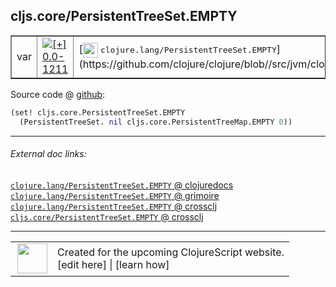 ## cljs.core/PersistentTreeSet.EMPTY



 <table border="1">
<tr>
<td>var</td>
<td><a href="https://github.com/cljsinfo/cljs-api-docs/tree/0.0-1211"><img valign="middle" alt="[+] 0.0-1211" title="Added in 0.0-1211" src="https://img.shields.io/badge/+-0.0--1211-lightgrey.svg"></a> </td>
<td>
[<img height="24px" valign="middle" src="http://i.imgur.com/1GjPKvB.png"> <samp>clojure.lang/PersistentTreeSet.EMPTY</samp>](https://github.com/clojure/clojure/blob//src/jvm/clojure/lang/PersistentTreeSet.java)
</td>
</tr>
</table>









Source code @ [github](https://github.com/clojure/clojurescript/blob/r2268/src/cljs/cljs/core.cljs#L6674-L6675):

```clj
(set! cljs.core.PersistentTreeSet.EMPTY
  (PersistentTreeSet. nil cljs.core.PersistentTreeMap.EMPTY 0))
```

<!--
Repo - tag - source tree - lines:

 <pre>
clojurescript @ r2268
└── src
    └── cljs
        └── cljs
            └── <ins>[core.cljs:6674-6675](https://github.com/clojure/clojurescript/blob/r2268/src/cljs/cljs/core.cljs#L6674-L6675)</ins>
</pre>

-->

---



###### External doc links:

[`clojure.lang/PersistentTreeSet.EMPTY` @ clojuredocs](http://clojuredocs.org/clojure.lang/PersistentTreeSet.EMPTY)<br>
[`clojure.lang/PersistentTreeSet.EMPTY` @ grimoire](http://conj.io/store/v1/org.clojure/clojure/1.7.0-beta3/clj/clojure.lang/PersistentTreeSet.EMPTY/)<br>
[`clojure.lang/PersistentTreeSet.EMPTY` @ crossclj](http://crossclj.info/fun/clojure.lang/PersistentTreeSet.EMPTY.html)<br>
[`cljs.core/PersistentTreeSet.EMPTY` @ crossclj](http://crossclj.info/fun/cljs.core.cljs/PersistentTreeSet.EMPTY.html)<br>

---

 <table>
<tr><td>
<img valign="middle" align="right" width="48px" src="http://i.imgur.com/Hi20huC.png">
</td><td>
Created for the upcoming ClojureScript website.<br>
[edit here] | [learn how]
</td></tr></table>

[edit here]:https://github.com/cljsinfo/cljs-api-docs/blob/master/cljsdoc/cljs.core/PersistentTreeSetDOTEMPTY.cljsdoc
[learn how]:https://github.com/cljsinfo/cljs-api-docs/wiki/cljsdoc-files

<!--

This information was too distracting to show to readers, but I'll leave it
commented here since it is helpful to:

- pretty-print the data used to generate this document
- and show how to retrieve that data



The API data for this symbol:

```clj
{:ns "cljs.core",
 :name "PersistentTreeSet.EMPTY",
 :history [["+" "0.0-1211"]],
 :parent-type "PersistentTreeSet",
 :type "var",
 :full-name-encode "cljs.core/PersistentTreeSetDOTEMPTY",
 :source {:code "(set! cljs.core.PersistentTreeSet.EMPTY\n  (PersistentTreeSet. nil cljs.core.PersistentTreeMap.EMPTY 0))",
          :title "Source code",
          :repo "clojurescript",
          :tag "r2268",
          :filename "src/cljs/cljs/core.cljs",
          :lines [6674 6675]},
 :full-name "cljs.core/PersistentTreeSet.EMPTY",
 :clj-symbol "clojure.lang/PersistentTreeSet.EMPTY"}

```

Retrieve the API data for this symbol:

```clj
;; from Clojure REPL
(require '[clojure.edn :as edn])
(-> (slurp "https://raw.githubusercontent.com/cljsinfo/cljs-api-docs/catalog/cljs-api.edn")
    (edn/read-string)
    (get-in [:symbols "cljs.core/PersistentTreeSet.EMPTY"]))
```

-->

